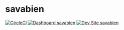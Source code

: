 # savabien

[![CircleCI](https://circleci.com/gh/SalifT/savabien.svg?style=shield)](https://circleci.com/gh/SalifT/savabien)
[![Dashboard savabien](https://img.shields.io/badge/dashboard-savabien-yellow.svg)](https://dashboard.pantheon.io/sites/beba2bff-1517-4a62-a421-d17683ed6eed#dev/code)
[![Dev Site savabien](https://img.shields.io/badge/site-savabien-blue.svg)](http://dev-savabien.pantheonsite.io/)